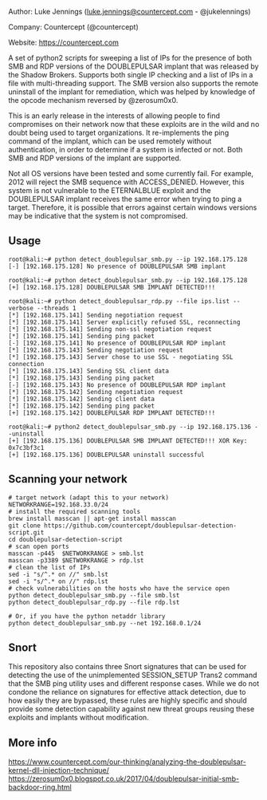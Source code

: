 Author: Luke Jennings (luke.jennings@countercept.com - @jukelennings)

Company: Countercept (@countercept)

Website: https://countercept.com


A set of python2 scripts for sweeping a list of IPs for the presence of both SMB and RDP versions of the DOUBLEPULSAR implant that was released by the Shadow Brokers. Supports both single IP checking and a list of IPs in a file with multi-threading support. The SMB version also supports the remote uninstall of the implant for remediation, which was helped by knowledge of the opcode mechanism reversed by @zerosum0x0.  

This is an early release in the interests of allowing people to find compromises on their network now that these exploits are in the wild and no doubt being used to target organizations. It re-implements the ping command of the implant, which can be used remotely without authentication, in order to determine if a system is infected or not. Both SMB and RDP versions of the implant are supported.

Not all OS versions have been tested and some currently fail. For example, 2012 will reject the SMB sequence with ACCESS_DENIED. However, this system is not vulnerable to the ETERNALBLUE exploit and the DOUBLEPULSAR implant receives the same error when trying to ping a target. Therefore, it is possible that errors against certain windows versions may be indicative that the system is not compromised.

## Usage
```
root@kali:~# python detect_doublepulsar_smb.py --ip 192.168.175.128
[-] [192.168.175.128] No presence of DOUBLEPULSAR SMB implant

root@kali:~# python detect_doublepulsar_smb.py --ip 192.168.175.128
[+] [192.168.175.128] DOUBLEPULSAR SMB IMPLANT DETECTED!!!

root@kali:~# python detect_doublepulsar_rdp.py --file ips.list --verbose --threads 1
[*] [192.168.175.141] Sending negotiation request
[*] [192.168.175.141] Server explicitly refused SSL, reconnecting
[*] [192.168.175.141] Sending non-ssl negotiation request
[*] [192.168.175.141] Sending ping packet
[-] [192.168.175.141] No presence of DOUBLEPULSAR RDP implant
[*] [192.168.175.143] Sending negotiation request
[*] [192.168.175.143] Server chose to use SSL - negotiating SSL connection
[*] [192.168.175.143] Sending SSL client data
[*] [192.168.175.143] Sending ping packet
[-] [192.168.175.143] No presence of DOUBLEPULSAR RDP implant
[*] [192.168.175.142] Sending negotiation request
[*] [192.168.175.142] Sending client data
[*] [192.168.175.142] Sending ping packet
[+] [192.168.175.142] DOUBLEPULSAR RDP IMPLANT DETECTED!!!

root@kali:~# python2 detect_doublepulsar_smb.py --ip 192.168.175.136 --uninstall
[+] [192.168.175.136] DOUBLEPULSAR SMB IMPLANT DETECTED!!! XOR Key: 0x7c3bf3c1
[+] [192.168.175.136] DOUBLEPULSAR uninstall successful
```

## Scanning your network
```shell
# target network (adapt this to your network)
NETWORKRANGE=192.168.33.0/24
# install the required scanning tools
brew install masscan || apt-get install masscan
git clone https://github.com/countercept/doublepulsar-detection-script.git
cd doublepulsar-detection-script
# scan open ports
masscan -p445  $NETWORKRANGE > smb.lst
masscan -p3389 $NETWORKRANGE > rdp.lst
# clean the list of IPs
sed -i "s/^.* on //" smb.lst
sed -i "s/^.* on //" rdp.lst
# check vulnerabilities on the hosts who have the service open
python detect_doublepulsar_smb.py --file smb.lst
python detect_doublepulsar_rdp.py --file rdp.lst

# Or, if you have the python netaddr library
python detect_doublepulsar_smb.py --net 192.168.0.1/24
```

## Snort
This repository also contains three Snort signatures that can be used for detecting the use of the unimplemented SESSION_SETUP Trans2 command that the SMB ping utility uses and different response cases. While we do not condone the reliance on signatures for effective attack detection, due to how easily they are bypassed, these rules are highly specific and should provide some detection capability against new threat groups reusing these exploits and implants without modification.

## More info
https://www.countercept.com/our-thinking/analyzing-the-doublepulsar-kernel-dll-injection-technique/  
https://zerosum0x0.blogspot.co.uk/2017/04/doublepulsar-initial-smb-backdoor-ring.html  

